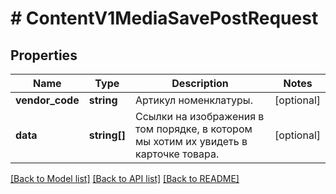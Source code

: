 # # ContentV1MediaSavePostRequest

## Properties

Name | Type | Description | Notes
------------ | ------------- | ------------- | -------------
**vendor_code** | **string** | Артикул номенклатуры. | [optional]
**data** | **string[]** | Ссылки на изображения в том порядке, в котором мы хотим их увидеть в карточке товара. | [optional]

[[Back to Model list]](../../README.md#models) [[Back to API list]](../../README.md#endpoints) [[Back to README]](../../README.md)
